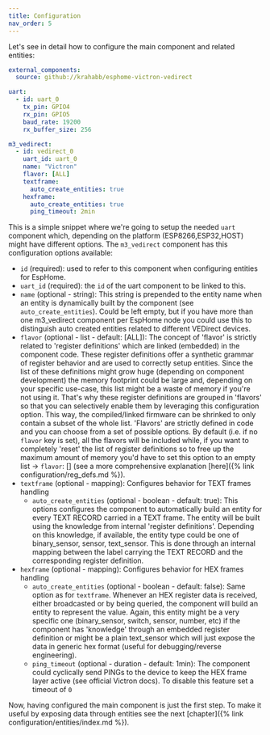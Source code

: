 ```yaml
---
title: Configuration
nav_order: 5
---
```


Let's see in detail how to configure the main component and related entities:

```yaml
external_components:
  source: github://krahabb/esphome-victron-vedirect

uart:
  - id: uart_0
    tx_pin: GPIO4
    rx_pin: GPIO5
    baud_rate: 19200
    rx_buffer_size: 256

m3_vedirect:
  - id: vedirect_0
    uart_id: uart_0
    name: "Victron"
    flavor: [ALL]
    textframe:
      auto_create_entities: true
    hexframe:
      auto_create_entities: true
      ping_timeout: 2min
```

This is a simple snippet where we're going to setup the needed `uart` component which, depending on the platform (ESP8266,ESP32,HOST) might have different options.
The `m3_vedirect` component has this configuration options available:
- `id` (required): used to refer to this component when configuring entities for EspHome.
- `uart_id` (required): the `id` of the uart component to be linked to this.
- `name` (optional - string): This string is prepended to the entity name when an entity is dynamically built by the component (see `auto_create_entities`). Could be left empty, but if you have more than one m3_vedirect component per EspHome node you could use this to distinguish auto created entities related to different VEDirect devices.
- `flavor` (optional - list - default: [ALL]): The concept of 'flavor' is strictly related to 'register definitions' which are linked (embedded) in the component code. These register definitions offer a synthetic grammar of register behavior and are used to correctly setup entities. Since the list of these definitions might grow huge (depending on component development) the memory footprint could be large and, depending on your specific use-case, this list might be a waste of memory if you're not using it. That's why these register definitions are grouped in 'flavors' so that you can selectively enable them by leveraging this configuration option. This way, the compiled/linked firmware can be shrinked to only contain a subset of the whole list. 'Flavors' are strictly defined in code and you can choose from a set of possible options. By default (i.e. if no `flavor` key is set), all the flavors will be included while, if you want to completely 'reset' the list of register definitions so to free up the maximum amount of memory you'd have to set this option to an empty list -> `flavor`: [] (see a more comprehensive explanation [here]({% link configuration/reg_defs.md %}).
- `textframe` (optional - mapping): Configures behavior for TEXT frames handling
  - `auto_create_entities` (optional - boolean - default: true): This options configures the component to automatically build an entity for every TEXT RECORD carried in a TEXT frame. The entity will be built using the knowledge from internal 'register definitions'. Depending on this knowledge, if available, the entity type could be one of binary_sensor, sensor, text_sensor. This is done through an internal mapping between the label carrying the TEXT RECORD and the corresponding register definition.
- `hexframe` (optional - mapping): Configures behavior for HEX frames handling
  - `auto_create_entities` (optional - boolean - default: false): Same option as for `textframe`. Whenever an HEX register data is received, either broadcasted or by being queried, the component will build an entity to represent the value. Again, this entity might be a very specific one (binary_sensor, switch, sensor, number, etc) if the component has 'knowledge' through an embedded register definition or might be a plain text_sensor which will just expose the data in generic hex format (useful for debugging/reverse engineering).
  - `ping_timeout` (optional - duration - default: 1min): The component could cyclically send PINGs to the device to keep the HEX frame layer active (see official Victron docs). To disable this feature set a timeout of `0`


Now, having configured the main component is just the first step. To make it useful by exposing data through entities see the next [chapter]({% link configuration/entities/index.md %}).